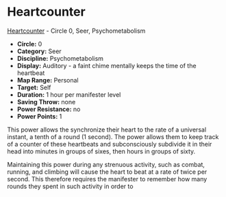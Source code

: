 # Heartcounter

[Heartcounter](/Psionics/H/Heartcounter.md) - Circle 0, Seer, Psychometabolism

- **Circle:** 0
- **Category:** Seer
- **Discipline:** Psychometabolism
- **Display:** Auditory - a faint chime mentally keeps the time of the heartbeat
- **Map Range:** Personal
- **Target:** Self
- **Duration:** 1 hour per manifester level
- **Saving Throw:** none
- **Power Resistance:** no
- **Power Points:** 1

This power allows the synchronize their heart to the rate of a universal instant, a tenth of a round (1 second).  The power allows them to keep track of a counter of these heartbeats and subconsciously subdivide it in their head into minutes in groups of sixes, then hours in groups of sixty.

Maintaining this power during any strenuous activity, such as combat, running, and climbing will cause the heart to beat at a rate of twice per second. This therefore requires the manifester to remember how many rounds they spent in such activity in order to 

